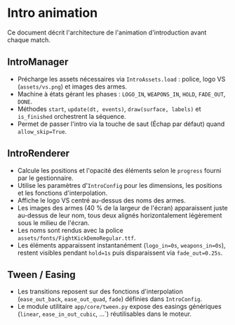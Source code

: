 # Intro animation

Ce document décrit l'architecture de l'animation d'introduction avant chaque match.

## IntroManager

- Précharge les assets nécessaires via `IntroAssets.load` : police, logo VS (`assets/vs.png`) et images des armes.
- Machine à états gérant les phases : `LOGO_IN`, `WEAPONS_IN`, `HOLD`, `FADE_OUT`, `DONE`.
- Méthodes `start`, `update(dt, events)`, `draw(surface, labels)` et `is_finished` orchestrent la séquence.
- Permet de passer l'intro via la touche de saut (Échap par défaut) quand `allow_skip=True`.

## IntroRenderer

- Calcule les positions et l'opacité des éléments selon le `progress` fourni par le gestionnaire.
- Utilise les paramètres d'`IntroConfig` pour les dimensions, les positions et les fonctions d'interpolation.
- Affiche le logo VS centré au-dessus des noms des armes.
- Les images des armes (40 % de la largeur de l'écran) apparaissent juste au-dessus de leur nom,
  tous deux alignés horizontalement légèrement sous le milieu de l'écran.
- Les noms sont rendus avec la police `assets/fonts/FightKickDemoRegular.ttf`.
- Les éléments apparaissent instantanément (`logo_in=0s`, `weapons_in=0s`), restent visibles pendant `hold=1s` puis disparaissent via `fade_out=0.25s`.

## Tween / Easing

- Les transitions reposent sur des fonctions d'interpolation (`ease_out_back`, `ease_out_quad`, `fade`) définies dans `IntroConfig`.
- Le module utilitaire `app/core/tween.py` expose des easings génériques (`linear`, `ease_in_out_cubic`, ...`) réutilisables dans le moteur.

